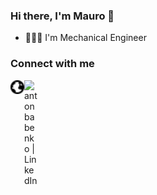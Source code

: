 ### Hi there, I'm Mauro 👋

- 👨🏽‍🎓 I'm Mechanical Engineer

### Connect with me

[<img align="left" alt="maurochiozzi.github.io" width="22px" src="https://raw.githubusercontent.com/iconic/open-iconic/master/svg/globe.svg" />][website]
[<img align="left" alt="antonbabenko | LinkedIn" width="22px" src="https://cdn.jsdelivr.net/npm/simple-icons@v3/icons/linkedin.svg" />][linkedin]


[website]: https://maurochiozzi.github.io
[linkedin]: https://linkedin.com/in/maurochiozzi
